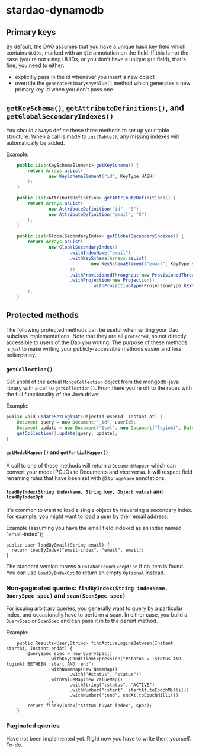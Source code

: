# stardao-dynamodb

## Primary keys

By default, the DAO assumes that you have a unique hash key field which contains `UUID`s, marked with an `@Id` annotation on the field. If this is not the case (you're not using UUIDs, or you don't have a unique `@Id` field), that's fine, you need to either:
  - explicitly pass in the id whenever you insert a new object
  - override the `generatePrimaryKeyValue()` method which generates a new primary key id when you don't pass one
  
## `getKeySchema()`, `getAttributeDefinitions()`, and `getGlobalSecondaryIndexes()`

You should always define these three methods to set up your table structure. When a call is made to `initTable()`, any missing indexes will automatically be added.

Example:

```java
    public List<KeySchemaElement> getKeySchema() {
        return Arrays.asList(
                new KeySchemaElement("id", KeyType.HASH)
        );
    }

    public List<AttributeDefinition> getAttributeDefinitions() {
        return Arrays.asList(
                new AttributeDefinition("id", "S"),
                new AttributeDefinition("email", "S")
        );
    }

    public List<GlobalSecondaryIndex> getGlobalSecondaryIndexes() {
        return Arrays.asList(
                new GlobalSecondaryIndex()
                        .withIndexName("email")
                        .withKeySchema(Arrays.asList(
                                new KeySchemaElement("email", KeyType.HASH)
                        ))
                        .withProvisionedThroughput(new ProvisionedThroughput(1L, 1L))
                        .withProjection(new Projection()
                                .withProjectionType(ProjectionType.KEYS_ONLY))
        );
    }
```

## Protected methods

The following protected methods can be useful when writing your Dao subclass implementations. Note that they are all `protected`, so not directly accessible to users of the Dao you writing. The purpose of these methods is just to make writing your publicly-accessible methods easier and less boilerplatey.

### `getCollection()`

Get ahold of the actual `MongoCollection` object from the mongodb-java library with a call to `getCollection()`. From there you're off to the races with the full functionality of the Java driver.

Example:

```java
public void updateSetLoginAt(ObjectId userId, Instant at) {
    Document query = new Document("_id", userId);
    Document update = new Document("$set", new Document("loginAt", Date.from(at)));
    getCollection().update(query, update);
}
```

#### `getModelMapper()` and `getPartialMapper()`

A call to one of these methods will return a `DocumentMapper` which can convert your model POJOs to Documents and vice versa. It will respect field renaming rules that have been set with `@StorageName` annotations.

#### `loadByIndex(String indexName, String key, Object value)` and `loadByIndexOpt`

It's common to want to load a single object by traversing a secondary index. For example, you might want to load a user by their email address.

Example (assuming you have the email field indexed as an index named "email-index");
```
public User loadByEmail(String email) {
  return loadByIndex("email-index", "email", email);
}
```

The standard version throws a `DataNotFoundException` if no item is found. You can use `loadByIndexOpt` to return an empty `Optional` instead.

### Non-paginated queries: `findByIndex(String indexName, QuerySpec spec)` and `scan(ScanSpec spec)`

For issuing arbitrary queries, you generally want to query by a particular index, and occasionally have to perform a scan. In either case, you build a `QuerySpec` or `ScanSpec` and can pass it in to the parent method.

Example:
```
    public Results<User,String> findActiveLoginsBetween(Instant startAt, Instant endAt) {
        QuerySpec spec = new QuerySpec()
                .withKeyConditionExpression("#status = :status AND loginAt BETWEEN :start AND :end")
                .withNameMap(new NameMap()
                        .with("#status", "status"))
                .withValueMap(new ValueMap()
                        .withString(":status", "ACTIVE")
                        .withNumber(":start", startAt.toEpochMilli())
                        .withNumber(":end", endAt.toEpochMilli())
                );
        return findByIndex("status-buyAt-index", spec);
    }
```
### Paginated queries

Have not been implemented yet. Right now you have to write them yourself. To-do.
